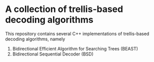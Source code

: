 # A collection of trellis-based decoding algorithms
This repository contains several C++ implementations of trellis-based decoding algorithms, namely
1. Bidirectional Efficient Algorithm for Searching Trees (BEAST)
2. Bidirectional Sequential Decoder (BSD)
